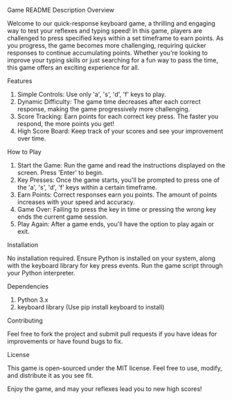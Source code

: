Game README Description
Overview

Welcome to our quick-response keyboard game, a thrilling and engaging way to test your reflexes and typing speed! In this game, players are challenged to press specified keys within a set timeframe to earn points. As you progress, the game becomes more challenging, requiring quicker responses to continue accumulating points. Whether you're looking to improve your typing skills or just searching for a fun way to pass the time, this game offers an exciting experience for all.

Features

1) Simple Controls: Use only 'a', 's', 'd', 'f' keys to play.
2) Dynamic Difficulty: The game time decreases after each correct response, making the game progressively more challenging.
3) Score Tracking: Earn points for each correct key press. The faster you respond, the more points you get!
4) High Score Board: Keep track of your scores and see your improvement over time.

How to Play

1) Start the Game: Run the game and read the instructions displayed on the screen. Press 'Enter' to begin.
2) Key Presses: Once the game starts, you'll be prompted to press one of the 'a', 's', 'd', 'f' keys within a certain timeframe.
3) Earn Points: Correct responses earn you points. The amount of points increases with your speed and accuracy.
4) Game Over: Failing to press the key in time or pressing the wrong key ends the current game session.
5) Play Again: After a game ends, you'll have the option to play again or exit.

Installation

No installation required. Ensure Python is installed on your system, along with the keyboard library for key press events. Run the game script through your Python interpreter.

Dependencies

1) Python 3.x
2) keyboard library (Use pip install keyboard to install)

Contributing

Feel free to fork the project and submit pull requests if you have ideas for improvements or have found bugs to fix.

License

This game is open-sourced under the MIT license. Feel free to use, modify, and distribute it as you see fit.

Enjoy the game, and may your reflexes lead you to new high scores!

